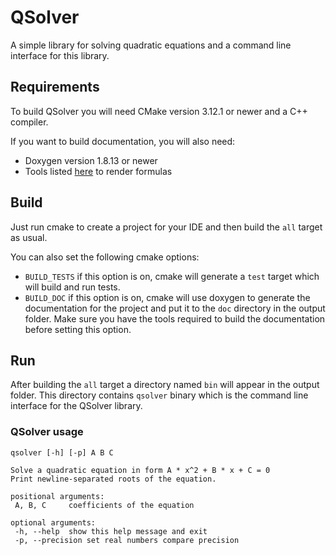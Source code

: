 # QSolver

A simple library for solving quadratic equations and a command line interface for this library.

## Requirements

To build QSolver you will need CMake version 3.12.1 or newer and a C++ compiler.

If you want to build documentation, you will also need:
  - Doxygen version 1.8.13 or newer
  - Tools listed [here](https://www.stack.nl/~dimitri/doxygen/manual/formulas.html) to render formulas

## Build

Just run cmake to create a project for your IDE and then build the `all` target as usual.

You can also set the following cmake options:
  - `BUILD_TESTS` if this option is on, cmake will generate a `test` target which will build and run tests.
  - `BUILD_DOC` if this option is on, cmake will use doxygen to generate the documentation for the project and put it to the `doc` directory in the output folder.
    Make sure you have the tools required to build the documentation before setting this option.


## Run

After building the `all` target a directory named `bin` will appear in the output folder. This directory contains `qsolver` binary which is the command line interface for the QSolver library.

### QSolver usage

```
qsolver [-h] [-p] A B C

Solve a quadratic equation in form A * x^2 + B * x + C = 0
Print newline-separated roots of the equation.

positional arguments:
 A, B, C     coefficients of the equation

optional arguments:
 -h, --help  show this help message and exit
 -p, --precision set real numbers compare precision
```
